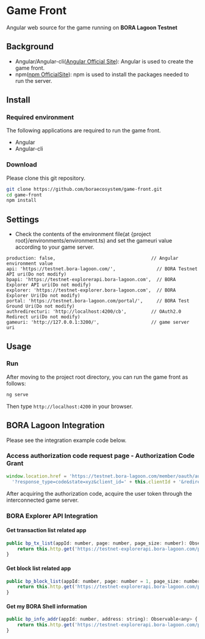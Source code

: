 # Game Front
Angular web source for the game running on **BORA Lagoon Testnet**

## Background
- Angular/Angular-cli([Angular Official Site](https://angular.io/)): Angular is used to create the game front.
- npm([npm OfficialSite](https://www.npmjs.com/)): npm is used to install the packages needed to run the server.


## Install
### Required environment
The following applications are required to run the game front.
- Angular
- Angular-cli
### Download
Please clone this git repository.
```bash
git clone https://github.com/boraecosystem/game-front.git
cd game-front
npm install
```

## Settings
- Check the contents of the environment file(at {project root}/environments/environment.ts) and set the gameuri value according to your game server.
```
production: false,                                   // Angular environment value
api: 'https://testnet.bora-lagoon.com/',               // BORA Testnet API uri(Do not modify)
bpapi: 'https://testnet-explorerapi.bora-lagoon.com',  // BORA Explorer API uri(Do not modify)
explorer: 'https://testnet-explorer.bora-lagoon.com',  // BORA Explorer Uri(Do not modify)
portal: 'https://testnet.bora-lagoon.com/portal/',     // BORA Test Ground Uri(Do not modify)
authredirecturi: 'http://localhost:4200/cb',         // OAuth2.0 Redirect uri(Do not modify)
gameuri: 'http://127.0.0.1:3200/',                   // game server uri
```


## Usage

### Run
After moving to the project root directory, you can run the game front as follows:
```bash
ng serve
```
Then type `http://localhost:4200` in your browser.


## **BORA Lagoon** Integration
Please see the integration example code below.

### Access authorization code request page - Authorization Code Grant
```javascript
window.location.href = 'https://testnet.bora-lagoon.com/member/oauth/authorize' +
  '?response_type=code&state=xyz&client_id=' + this.clientId + '&redirect_uri=' + this.redirectUri;
```
After acquiring the authorization code, acquire the user token through the interconnected game server.

### BORA Explorer API Integration
#### Get transaction list related app
```javascript
public bp_tx_list(appId: number, page: number, page_size: number): Observable<any> {
    return this.http.get('https://testnet-explorerapi.bora-lagoon.com/points/' + appId + '/txs?page=' + page + '&pageSize=' + page_size).map(res => res);
}
```

#### Get block list related app
```javascript
public bp_block_list(appId: number, page: number = 1, page_size: number = 20): Observable<any> {
    return this.http.get('https://testnet-explorerapi.bora-lagoon.com/points/' + appId + '/blocks?page=' + page + '&pageSize=' + page_size).map(res => res);
}
```

#### Get my BORA Shell information
```javascript
public bp_info_addr(appId: number, address: string): Observable<any> {
    return this.http.get('https://testnet-explorerapi.bora-lagoon.com/points/' + appId + '/addresses/' + address).map(res => res);
}
```


